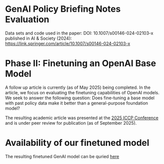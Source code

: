 # GenAI Policy Briefing Notes Evaluation
Data sets and code used in the paper: DOI: 10.1007/s00146-024-02103-x published in AI &amp; Society (2024): https://link.springer.com/article/10.1007/s00146-024-02103-x

# Phase II: Finetuning an OpenAI Base Model
A follow up article is currently (as of May 2025) being completed. In the article, we focus on evaluating the finetuning capabilities of OpenAI models. We seek to answer the following question: Does fine-tuning a base model with past policy data make it better than a general-purpose foundation model?

The resulting academic article was presented at the [2025 ICCP Conference](https://www.ippapublicpolicy.org/conference/icpp7-chiang-mai-2025/21) and is under peer review for publication (as of September 2025).

# Availability of our finetuned model
The resulting finetuned GenAI model can be quried [here](http://34.118.169.86/)
